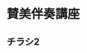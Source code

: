 # 賛美伴奏講座
## チラシ2
<object data="img/accompaniment2.pdf" width="400" height="600" type='application/pdf'/>
